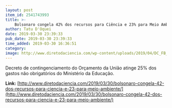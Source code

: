 ```yaml
---
layout: post
item_id: 2541743993
title: >-
    Bolsonaro congela 42% dos recursos para Ciência e 23% para Meio Ambiente
author: Tatu D'Oquei
date: 2019-03-30 23:39:33
pub_date: 2019-03-30 23:39:33
time_added: 2019-03-30 16:36:51
category: 
image: http://www.diretodaciencia.com/wp-content/uploads/2019/04/DC_FB_og.jpg
---
```


Decreto de contingenciamento do Orçamento da União atinge 25% dos gastos não obrigatórios do Ministério da Educação.

**Link:** [http://www.diretodaciencia.com/2019/03/30/bolsonaro-congela-42-dos-recursos-para-ciencia-e-23-para-meio-ambiente/](http://www.diretodaciencia.com/2019/03/30/bolsonaro-congela-42-dos-recursos-para-ciencia-e-23-para-meio-ambiente/)

